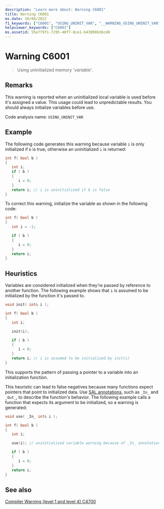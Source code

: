 ```yaml
---
description: "Learn more about: Warning C6001"
title: Warning C6001
ms.date: 10/04/2022
f1_keywords: ["C6001", "USING_UNINIT_VAR", "__WARNING_USING_UNINIT_VAR"]
helpviewer_keywords: ["C6001"]
ms.assetid: 55e779f1-7295-48f7-8ce1-b43898b36cd8
---
```

# Warning C6001

> Using uninitialized memory '*variable*'.

## Remarks

This warning is reported when an uninitialized local variable is used before it's assigned a value. This usage could lead to unpredictable results. You should always initialize variables before use.

Code analysis name: `USING_UNINIT_VAR`

## Example

The following code generates this warning because variable `i` is only initialized if `b` is true; otherwise an uninitialized `i` is returned:

```cpp
int f( bool b )
{
   int i;
   if ( b )
   {
      i = 0;
   }
   return i; // i is uninitialized if b is false
}
```

To correct this warning, initialize the variable as shown in the following code:

```cpp
int f( bool b )
{
   int i = -1;

   if ( b )
   {
      i = 0;
   }
   return i;
}
```

## Heuristics

Variables are considered initialized when they're passed by reference to another function. The following example shows that `i` is assumed to be initialized by the function it's passed to.

```cpp
void init( int& i );

int f( bool b )
{
   int i;

   init(i);

   if ( b )
   {
      i = 0;
   }
   return i; // i is assumed to be initialized by init(i)
}
```

This supports the pattern of passing a pointer to a variable into an initialization function.

This heuristic can lead to false negatives because many functions expect pointers that point to initialized data. Use [SAL annotations](annotating-function-parameters-and-return-values.md), such as `_In_` and `_Out_`, to describe the function's behavior. The following example calls a function that expects its argument to be initialized, so a warning is generated:

```cpp
void use( _In_ int& i );

int f( bool b )
{
   int i;

   use(i); // uninitialized variable warning because of _In_ annotation on use() declaration

   if ( b )
   {
      i = 0;
   }
   return i;
}
```

## See also

[Compiler Warning (level 1 and level 4) C4700](../error-messages/compiler-warnings/compiler-warning-level-1-and-level-4-c4700.md)
